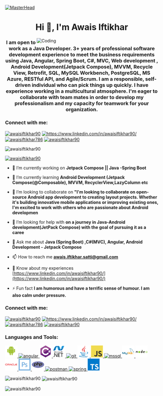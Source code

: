 [![MasterHead](https://1.bp.blogspot.com/-7A4WynwLsMw/XbBpCXG8fHI/AAAAAAAAMt4/uOa1bpLskYgrwGbllhSu2SDj_Mig8SXJQCLcBGAsYHQ/s1600/2000_600px.gif)](https://rishavchanda.io)
<h1 align="center">Hi 👋, I'm Awais Iftikhar</h1>
<image align="right" alt="Coding" width="400" src="https://lh3.googleusercontent.com/pw/AIL4fc_VnypwPSEAA0a8FyakdDCTK18hl_-uSNpj3o01DwPfa0FSqLuLPr3YUZyvi0v-iRl-gV3vUy2mr0m4KouEN-UGBJCgOG2VuIyh_nxgpCUrRyg1biizEbhvMHUP28hC89fpNvKbnGEk7QGCgz7pic02LHkGo4gOKHRKniIL1OWw5BofHHeg6ECTf0BP9oNk4fD2qemCSYEz2AUgZlMLrs4FTPM0hd62EqyJey26gE7APUWeHmOzVp5kQCX60lgfOusOiyZQGfdvLrge1JXZkWS446SernATsjTMMGCL_V1PMKfQ1pp7SKJFMj_SIHG_AnnKJY5QzsaUDGIeXC1Px7Mh-JZ0VRSKhBlpfQBnCEWhj7imzMlKs7l6eQ8EzbZXYboZhOjXXrwIcAfcS3vChPVSSX5FfYDhQCaghzX3HJqK-6YOnvEYHehrITivbzz3w2oTsclBhOULe6ue0vPhF2de-bqHC2CmwbYi74vrwlV35Zw9VIksvHv_r8PFcm-yZyuP_i-wFv_0jOv_p-9CAFQltNYUw5tNQAYx-Ni5t75vrXypRQ79N4_eKiRgg6VWU2BXzLm4N05i-WeartLTitVTWPySeimPLbL7xxLdifpFAHMFHfWD5cu2CpwF-60b11kzdh2XsEzm2O6mxL9mzsZIR4a3x1T4xQlpXuvFYjX5cGkUwrk9cI8lNPBlWJqz4ABlCbTWFlSEEVuG7L3PEwL96n_nGjxY9Th8n681-6TL-sCdUS0stG8JTpv0DEs77Wn9-8iBfhgBqmlJGG7vu3zTW0HPV_pkhpGrBQiuM49bRfiwmwsMC4vluHMSNwXWVM6YSrwDvpcwkOwDclFw9qwlpu0lWf4T3hsmUJ8qTdqBKr-_Qc7LFVH8IU089q252qzkOIZlmcEjrakqKHj3_0MpSMS_qJqCkIVjwVMfA_HE9hOMAIrraCPAClxsYcaz=w170-h170-s-no?authuser=0">
<h3 align="center">I am open to work as a Java Developer. 3+ years of professional software development experience to meet the business requirements using Java, Angular, Spring Boot, C#, MVC, Web development , Android Development(Jetpack Compose), MVVM, Recycle View, Retrofit, SQL, MySQL Workbench, PostgreSQL, MS Azure, RESTful API, and Agile/Scrum. I am a responsible, self-driven individual who can pick things up quickly. I have experience working in a multicultural atmosphere. I'm eager to collaborate with team mates in order to develop my professionalism and my capacity for teamwork for your organization.</h3>

<h3 align="left">Connect with me:</h3>
<p align="left">
<a href="https://twitter.com/awaisiftikhar90" target="blank"><img align="center" src="https://raw.githubusercontent.com/rahuldkjain/github-profile-readme-generator/master/src/images/icons/Social/twitter.svg" alt="awaisiftikhar90" height="30" width="40" /></a>
<a href="https://linkedin.com/in/https://www.linkedin.com/in/awaisiftikhar90/" target="blank"><img align="center" src="https://raw.githubusercontent.com/rahuldkjain/github-profile-readme-generator/master/src/images/icons/Social/linked-in-alt.svg" alt="https://www.linkedin.com/in/awaisiftikhar90/" height="30" width="40" /></a>
<a href="https://fb.com/awaisiftikhar786" target="blank"><img align="center" src="https://raw.githubusercontent.com/rahuldkjain/github-profile-readme-generator/master/src/images/icons/Social/facebook.svg" alt="awaisiftikhar786" height="30" width="40" /></a>
<a href="https://instagram.com/awaisiftikhar90" target="blank"><img align="center" src="https://raw.githubusercontent.com/rahuldkjain/github-profile-readme-generator/master/src/images/icons/Social/instagram.svg" alt="awaisiftikhar90" height="30" width="40" /></a>
</p>

<p align="left"> <img src="https://komarev.com/ghpvc/?username=awaisiftikhar90&label=Profile%20views&color=0e75b6&style=flat" alt="awaisiftikhar90" /> </p>
<p align="left"> <a href="https://twitter.com/awaisiftikhar90" target="blank"><img src="https://img.shields.io/twitter/follow/awaisiftikhar90?logo=twitter&style=for-the-badge" alt="awaisiftikhar90" /></a> </p>

- 🔭 I’m currently working on **Jetpack Compose || Java -Spring Boot**

- 🌱 I’m currently learning **Android Development (Jetpack Compose(@Composable), MVVM, RecyclerView,LazyColumn etc**

- 👯 I’m looking to collaborate on **"I'm looking to collaborate on open-source Android app development to creating layout projects. Whether it's building innovative mobile applications or improving existing ones, I'm excited to work with others who are passionate about Android developmen**

- 🤝 I’m looking for help with **on a journey in Java-Android development(JetPack Compose) with the goal of pursuing it as a caree**

- 💬 Ask me about **Java (Spring Boot) ,C#(MVC), Angular, Android Development - Jetpack Compose**

- 📫 How to reach me **awais.iftikhar.satti@gmail.com**

- 📄 Know about my experiences [https://www.linkedin.com/in/awaisiftikhar90/](https://www.linkedin.com/in/awaisiftikhar90/)

- ⚡ Fun fact **I am humorous and have a terrific sense of humour. I am also calm under pressure.**

<h3 align="left">Connect with me:</h3>
<p align="left">
<a href="https://twitter.com/awaisiftikhar90" target="blank"><img align="center" src="https://raw.githubusercontent.com/rahuldkjain/github-profile-readme-generator/master/src/images/icons/Social/twitter.svg" alt="awaisiftikhar90" height="30" width="40" /></a>
<a href="https://linkedin.com/in/https://www.linkedin.com/in/awaisiftikhar90/" target="blank"><img align="center" src="https://raw.githubusercontent.com/rahuldkjain/github-profile-readme-generator/master/src/images/icons/Social/linked-in-alt.svg" alt="https://www.linkedin.com/in/awaisiftikhar90/" height="30" width="40" /></a>
<a href="https://fb.com/awaisiftikhar786" target="blank"><img align="center" src="https://raw.githubusercontent.com/rahuldkjain/github-profile-readme-generator/master/src/images/icons/Social/facebook.svg" alt="awaisiftikhar786" height="30" width="40" /></a>
<a href="https://instagram.com/awaisiftikhar90" target="blank"><img align="center" src="https://raw.githubusercontent.com/rahuldkjain/github-profile-readme-generator/master/src/images/icons/Social/instagram.svg" alt="awaisiftikhar90" height="30" width="40" /></a>
</p>

<h3 align="left">Languages and Tools:</h3>
<p align="left"> <a href="https://developer.android.com" target="_blank" rel="noreferrer"> <img src="https://raw.githubusercontent.com/devicons/devicon/master/icons/android/android-original-wordmark.svg" alt="android" width="40" height="40"/> </a> <a href="https://angular.io" target="_blank" rel="noreferrer"> <img src="https://angular.io/assets/images/logos/angular/angular.svg" alt="angular" width="40" height="40"/> </a> <a href="https://www.w3schools.com/cs/" target="_blank" rel="noreferrer"> <img src="https://raw.githubusercontent.com/devicons/devicon/master/icons/csharp/csharp-original.svg" alt="csharp" width="40" height="40"/> </a> <a href="https://dotnet.microsoft.com/" target="_blank" rel="noreferrer"> <img src="https://raw.githubusercontent.com/devicons/devicon/master/icons/dot-net/dot-net-original-wordmark.svg" alt="dotnet" width="40" height="40"/> </a> <a href="https://git-scm.com/" target="_blank" rel="noreferrer"> <img src="https://www.vectorlogo.zone/logos/git-scm/git-scm-icon.svg" alt="git" width="40" height="40"/> </a> <a href="https://www.java.com" target="_blank" rel="noreferrer"> <img src="https://raw.githubusercontent.com/devicons/devicon/master/icons/java/java-original.svg" alt="java" width="40" height="40"/> </a> <a href="https://developer.mozilla.org/en-US/docs/Web/JavaScript" target="_blank" rel="noreferrer"> <img src="https://raw.githubusercontent.com/devicons/devicon/master/icons/javascript/javascript-original.svg" alt="javascript" width="40" height="40"/> </a> <a href="https://www.microsoft.com/en-us/sql-server" target="_blank" rel="noreferrer"> <img src="https://www.svgrepo.com/show/303229/microsoft-sql-server-logo.svg" alt="mssql" width="40" height="40"/> </a> <a href="https://www.mysql.com/" target="_blank" rel="noreferrer"> <img src="https://raw.githubusercontent.com/devicons/devicon/master/icons/mysql/mysql-original-wordmark.svg" alt="mysql" width="40" height="40"/> </a> <a href="https://nodejs.org" target="_blank" rel="noreferrer"> <img src="https://raw.githubusercontent.com/devicons/devicon/master/icons/nodejs/nodejs-original-wordmark.svg" alt="nodejs" width="40" height="40"/> </a> <a href="https://www.oracle.com/" target="_blank" rel="noreferrer"> <img src="https://raw.githubusercontent.com/devicons/devicon/master/icons/oracle/oracle-original.svg" alt="oracle" width="40" height="40"/> </a> <a href="https://www.photoshop.com/en" target="_blank" rel="noreferrer"> <img src="https://raw.githubusercontent.com/devicons/devicon/master/icons/photoshop/photoshop-line.svg" alt="photoshop" width="40" height="40"/> </a> <a href="https://www.php.net" target="_blank" rel="noreferrer"> <img src="https://raw.githubusercontent.com/devicons/devicon/master/icons/php/php-original.svg" alt="php" width="40" height="40"/> </a> <a href="https://postman.com" target="_blank" rel="noreferrer"> <img src="https://www.vectorlogo.zone/logos/getpostman/getpostman-icon.svg" alt="postman" width="40" height="40"/> </a> <a href="https://spring.io/" target="_blank" rel="noreferrer"> <img src="https://www.vectorlogo.zone/logos/springio/springio-icon.svg" alt="spring" width="40" height="40"/> </a> <a href="https://www.typescriptlang.org/" target="_blank" rel="noreferrer"> <img src="https://raw.githubusercontent.com/devicons/devicon/master/icons/typescript/typescript-original.svg" alt="typescript" width="40" height="40"/> </a> </p>

<p><img align="left" src="https://github-readme-stats.vercel.app/api/top-langs?username=awaisiftikhar90&show_icons=true&locale=en&layout=compact" alt="awaisiftikhar90" /></p>

<p>&nbsp;<img align="center" src="https://github-readme-stats.vercel.app/api?username=awaisiftikhar90&show_icons=true&locale=en" alt="awaisiftikhar90" /></p>

<p><img align="center" src="https://github-readme-streak-stats.herokuapp.com/?user=awaisiftikhar90&" alt="awaisiftikhar90" /></p>
